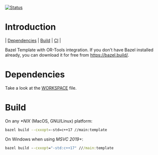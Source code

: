 [![Status][linux_svg]][linux_link]

[linux_svg]: https://github.com/or-tools/bazel_or-tools/workflows/Linux/badge.svg?branch=master
[linux_link]: https://github.com/or-tools/bazel_or-tools/actions?query=workflow%3A"Linux"

# Introduction
<nav for="bazel"> |
<a href="#deps">Dependencies</a> |
<a href="#build">Build</a> |
<a href="ci/README.md">CI</a> |
</nav>

Bazel Template with OR-Tools integration.
If you don't have Bazel installed already, you can download it for free from
<https://bazel.build/>.

<a name="deps"></a>
# Dependencies
Take a look at the [WORKSPACE](WORKSPACE) file.

<a name="build"></a>
# Build
On any *\*NIX* (MacOS, GNU/Linux) platform:
```sh
bazel build --cxxopt=-std=c++17 //main:template
```

On Windows when using *MSVC 2019+*:
```cmd
bazel build --cxxopt="-std:c++17" ///main:template
```
